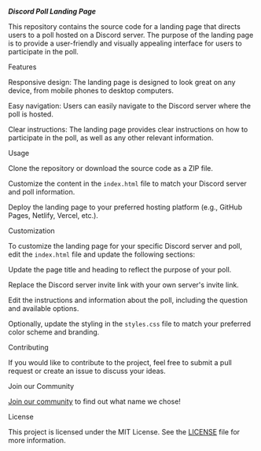 ***Discord Poll Landing Page***

This repository contains the source code for a landing page that directs users to a poll hosted on a Discord server. The purpose of the landing page is to provide a user-friendly and visually appealing interface for users to participate in the poll.

Features

Responsive design: The landing page is designed to look great on any device, from mobile phones to desktop computers.

Easy navigation: Users can easily navigate to the Discord server where the poll is hosted.

Clear instructions: The landing page provides clear instructions on how to participate in the poll, as well as any other relevant information.

Usage

Clone the repository or download the source code as a ZIP file.

Customize the content in the `index.html` file to match your Discord server and poll information.

Deploy the landing page to your preferred hosting platform (e.g., GitHub Pages, Netlify, Vercel, etc.).

Customization

To customize the landing page for your specific Discord server and poll, edit the `index.html` file and update the following sections:

Update the page title and heading to reflect the purpose of your poll.

Replace the Discord server invite link with your own server's invite link.

Edit the instructions and information about the poll, including the question and available options.

Optionally, update the styling in the `styles.css` file to match your preferred color scheme and branding.

Contributing

If you would like to contribute to the project, feel free to submit a pull request or create an issue to discuss your ideas.

Join our Community

[Join our community](https://discord.gg/BUVHv4Kn) to find out what name we chose!

License

This project is licensed under the MIT License. See the [LICENSE](https://chat.openai.com/LICENSE) file for more information.

